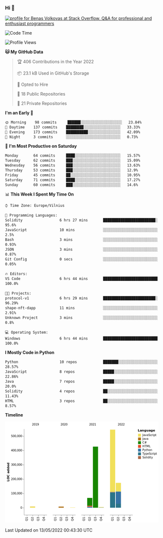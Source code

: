 ### Hi 👋
<a href="https://stackoverflow.com/users/14954249/benas-volkovas"><img src="https://stackoverflow.com/users/flair/14954249.png?theme=dark" width="208" height="58" alt="profile for Benas Volkovas at Stack Overflow, Q&amp;A for professional and enthusiast programmers" title="profile for Benas Volkovas at Stack Overflow, Q&amp;A for professional and enthusiast programmers"></a>

<!--START_SECTION:waka-->
![Code Time](http://img.shields.io/badge/Code%20Time-685%20hrs%2022%20mins-blue)

![Profile Views](http://img.shields.io/badge/Profile%20Views-10-blue)

**🐱 My GitHub Data** 

> 🏆 406 Contributions in the Year 2022
 > 
> 📦 23.1 kB Used in GitHub's Storage 
 > 
> 💼 Opted to Hire
 > 
> 📜 18 Public Repositories 
 > 
> 🔑 21 Private Repositories  
 > 
**I'm an Early 🐤** 

```text
🌞 Morning    98 commits     ██████░░░░░░░░░░░░░░░░░░░   23.84% 
🌆 Daytime    137 commits    ████████░░░░░░░░░░░░░░░░░   33.33% 
🌃 Evening    173 commits    ██████████░░░░░░░░░░░░░░░   42.09% 
🌙 Night      3 commits      ░░░░░░░░░░░░░░░░░░░░░░░░░   0.73%

```
📅 **I'm Most Productive on Saturday** 

```text
Monday       64 commits     ████░░░░░░░░░░░░░░░░░░░░░   15.57% 
Tuesday      62 commits     ███░░░░░░░░░░░░░░░░░░░░░░   15.09% 
Wednesday    56 commits     ███░░░░░░░░░░░░░░░░░░░░░░   13.63% 
Thursday     53 commits     ███░░░░░░░░░░░░░░░░░░░░░░   12.9% 
Friday       45 commits     ██░░░░░░░░░░░░░░░░░░░░░░░   10.95% 
Saturday     71 commits     ████░░░░░░░░░░░░░░░░░░░░░   17.27% 
Sunday       60 commits     ███░░░░░░░░░░░░░░░░░░░░░░   14.6%

```


📊 **This Week I Spent My Time On** 

```text
⌚︎ Time Zone: Europe/Vilnius

💬 Programming Languages: 
Solidity                 6 hrs 27 mins       ████████████████████████░   95.6% 
JavaScript               10 mins             ░░░░░░░░░░░░░░░░░░░░░░░░░   2.5% 
Bash                     3 mins              ░░░░░░░░░░░░░░░░░░░░░░░░░   0.93% 
JSON                     3 mins              ░░░░░░░░░░░░░░░░░░░░░░░░░   0.87% 
Git Config               0 secs              ░░░░░░░░░░░░░░░░░░░░░░░░░   0.05%

🔥 Editors: 
VS Code                  6 hrs 44 mins       █████████████████████████   100.0%

🐱‍💻 Projects: 
protocol-v1              6 hrs 29 mins       ████████████████████████░   96.29% 
shape-nft-dapp           11 mins             ░░░░░░░░░░░░░░░░░░░░░░░░░   2.91% 
Unknown Project          3 mins              ░░░░░░░░░░░░░░░░░░░░░░░░░   0.8%

💻 Operating System: 
Windows                  6 hrs 44 mins       █████████████████████████   100.0%

```

**I Mostly Code in Python** 

```text
Python                   10 repos            ███████░░░░░░░░░░░░░░░░░░   28.57% 
JavaScript               8 repos             █████░░░░░░░░░░░░░░░░░░░░   22.86% 
Java                     7 repos             █████░░░░░░░░░░░░░░░░░░░░   20.0% 
Solidity                 4 repos             ██░░░░░░░░░░░░░░░░░░░░░░░   11.43% 
HTML                     3 repos             ██░░░░░░░░░░░░░░░░░░░░░░░   8.57%

```


**Timeline**

![Chart not found](https://raw.githubusercontent.com/BenasVolkovas/BenasVolkovas/main/charts/bar_graph.png) 


 Last Updated on 13/05/2022 00:43:30 UTC
<!--END_SECTION:waka-->
